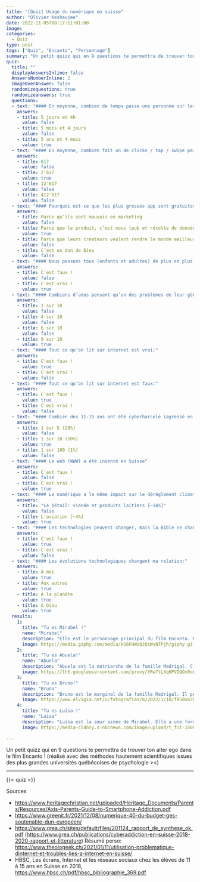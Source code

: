 ```yaml
---
title: "[Quiz] Usage du numérique en suisse"
author: "Olivier Keshavjee"
date: 2022-11-05T08:17:11+01:00
image: 
categories:
  - Quiz
type: post
tags: ["Quiz", "Encanto", "Personnage"]
summary: "Un petit quizz qui en 9 questions te permettra de trouver ton alter ego dans le film Encanto !"
quiz:
  title: ""
  displayAnswersInline: false
  AnswersNumberInline: 2
  ImageOverAnswer: false
  randomizequestions: true
  randomizeanswers: true
  questions:
  - text: "#### En moyenne, combien de temps passe une personne sur les réseaux sociaux durant toute sa vie ?"
    answers:
    - title: 5 jours et 4h
      value: false
    - title: 5 mois et 4 jours
      value: false
    - title: 5 ans et 4 mois
      value: true
  - text: "#### En moyenne, combien fait on de clicks / tap / swipe par jour ?"
    answers:
    - title: 617
      value: false
    - title: 2'617
      value: true
    - title: 12'617
      value: false
    - title: 412'617
      value: false
  - text: "#### Pourquoi est-ce que les plus grosses app sont gratuites? (insta, tiktok, facebook, …)"
    answers:
    - title: Parce qu’ils sont mauvais en marketing
      value: false
    - title: Parce que le produit, c’est nous (pub et récolte de données)
      value: true
    - title: Parce que leurs créateurs veulent rendre le monde meilleur
      value: false
    - title: C’est un don de Dieu
      value: false
  - text: "#### Nous passons tous (enfants et adultes) de plus en plus de temps en ligne chaque année:"
    answers:
    - title: C'est faux !
      value: false
    - title: C'est vrai !
      value: true
  - text: "#### Combiens d’ados pensent qu’un des problèmes de leur génération est de passer trop de temps en ligne?"
    answers:
    - title: 1 sur 10
      value: false
    - title: 4 sur 10
      value: false
    - title: 6 sur 10
      value: false
    - title: 9 sur 10
      value: true
  - text: "#### Tout ce qu’on lit sur internet est vrai:"
    answers:
    - title: C'est faux !
      value: true
    - title: C'est vrai !
      value: false
  - text: "#### Tout ce qu’on lit sur internet est faux:"
    answers:
    - title: C'est faux !
      value: true
    - title: C'est vrai !
      value: false
  - text: "#### Combien des 11-15 ans ont été cyberharcelé (agressé en ligne) au cours des derniers mois en suisse?"
    answers:
    - title: 1 sur 5 (20%)
      value: false
    - title: 1 sur 10 (10%)
      value: true
    - title: 1 sur 100 (1%)
      value: false
  - text: "#### Le web (WWW) a été inventé en Suisse"
    answers:
    - title: C'est faux !
      value: false
    - title: C'est vrai !
      value: true
  - text: "#### Le numérique a le même impact sur le dérèglement climatique (effet de serre) que:"
    answers:
    - title: "Le bétail: viande et produits laitiers [~14%]"
      value: false
    - title: L'aviation [~4%]
      value: true
  - text: "#### Les technologies peuvent changer, mais la Bible ne changera jamais !"
    answers:
    - title: C'est faux !
      value: true
    - title: C'est vrai !
      value: false
  - text: "#### Les évolutions technologiques changent ma relation:"
    answers:
    - title: À moi
      value: true
    - title: Aux autres
      value: true
    - title: À la planète
      value: true
    - title: À Dieu
      value: true
  results:
    1: 
      title: "Tu es Mirabel !"
      name: "Mirabel"
      description: "Elle est le personnage principal du film Encanto. Mirabel est une fille pleine de bonne humeur et d’une grande gentillesse. Elle souffre du fait qu’elle soit la seule de sa famille à ne pas posséder de pouvoir, mais va se rendre compte au fil de son aventure que ses qualités valent bien toute la magie du monde !"
      image: https://media.giphy.com/media/HG6FHWzOJQiWvNTPjh/giphy.gif
    2: 
      title: "Tu es Abuela!"
      name: "Abuela"
      description: "Abuela est la matriarche de la famille Madrigal. C’est à elle que le premier don a été confié. Elle possède une grande force de caractère et dirige sa famille avec une main de fer. Elle souhaite être digne des pouvoirs magiques qui ont été confiés aux Madrigal, et fait tout pour que sa famille se mettent au service du village. Même si au fond elle aime profondément ses proches, elle ne se rend malheureusement pas compte de la pression qu’elle leur inflige."
      image: https://lh5.googleusercontent.com/proxy/YRw7tLXq6PVDQOx0oLYMmwNOAqWwh2WmmHqZxrBck5zK32lU5DnzNNRVuQhSaCdnn2W8Z-5quxJwnA16XHpFmZLr12sl9DYMRHnZKptxPtqA4Fa01FWyPrQq8p3XGqafP2_ef8cKPIJ66YGotecXybFNMQYMT1b4oMhS=w1200-h630-p-k-no-nu
    3: 
      title: "Tu es Bruno!"
      name: "Bruno"
      description: "Bruno est le marginal de la famille Madrigal. Il possède un don qui lui permet de percevoir l’avenir, et même s’il est plein de bonnes intentions, il a parfois de la peine à utiliser ce pouvoir avec du tact. Sa plus grande force est certainement son authenticité. Loin des faux semblants et des apparences, Bruno reste fidèle à lui-même mais si ça ne plait pas à tout le monde."
      image: https://www.elvigia.net/u/fotografias/m/2022/1/10/f850x638-481223_558712_5050.jpg
    4: 
      title: "Tu es Luisa !"
      name: "Luisa"
      description: "Luisa est la sœur ainée de Mirabel. Elle a une force incroyable et la met volontiers au service d’autrui. Elle a d’ailleurs tendance a vouloir porter les problèmes de tout le monde sur ses épaules. Luisa va devoir apprendre à s’en remettre aux autres et à accepter qu’elle possède des failles comme tout le monde !"
      image: https://media-cldnry.s-nbcnews.com/image/upload/t_fit-1500w,f_auto,q_auto:best/rockcms/2022-01/luisa-encanto-doppleganger-today-main-406cd6.jpg
  
---
```


Un petit quizz qui en 9 questions te permettra de trouver ton alter ego dans le film Encanto ! (réalisé avec des méthodes hautement scientifiques issues des plus grandes universités québécoises de psychologie ><)

<hr />

{{< quiz >}}

Sources

- https://www.heritagechristian.net/uploaded/Heritage_Documents/Parents/Resources/Axis-Parents-Guide-to-Smartphone-Addiction.pdf
- https://www.greenit.fr/2021/12/08/numerique-40-du-budget-ges-soutenable-dun-europeen/
- https://www.grea.ch/sites/default/files/201124_rapport_de_synthese_ok.pdf (https://www.grea.ch/publications/cyberaddiction-en-suisse-2018-2020-rapport-et-litterature) Résumé perso: https://www.theologeek.ch/2021/01/11/utilisation-problematique-dinternet-et-troubles-lies-a-internet-en-suisse/
- HBSC, Les écrans, Internet et les réseaux sociaux chez les élèves de 11 à 15 ans en Suisse en 2018, https://www.hbsc.ch/pdf/hbsc_bibliographie_369.pdf